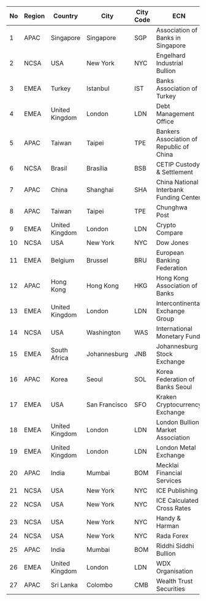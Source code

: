 | No | Region | Country | City | City Code | ECN | ECN Code |
| -- | -- | -- | -- | --  | -- | --  |
| 1 | APAC | Singapore | Singapore | SGP | Association of Banks in Singapore | ABS |
| 2 | NCSA | USA | New York | NYC | Engelhard Industrial Bullion | BASF |
| 3 | EMEA | Turkey | Istanbul | IST | Banks Association of Turkey | BAT |
| 4 | EMEA | United Kingdom | London | LDN | Debt Management Office | BDLv
| 5 | APAC | Taiwan | Taipei | TPE | Bankers Association of Republic of China | BRC |
| 6 | NCSA | Brasil | Brasília | BSB | CETIP Custody & Settlement | CET |
| 7 | APAC | China | Shanghai | SHA | China National Interbank Funding Center | CNI |
| 8 | APAC | Taiwan | Taipei | TPE | Chunghwa Post | CPT |
| 9 | EMEA | United Kingdom | London | LDN | Crypto Compare | CTC |
| 10 | NCSA | USA | New York | NYC | Dow Jones | DJ |
| 11 | EMEA | Belgium | Brussel | BRU | European Banking Federation | FBE |
| 12 | APAC | Hong Kong | Hong Kong | HKG | Hong Kong Association of Banks | HKAB |
| 13 | EMEA | United Kingdom | London | LDN | Intercontinental Exchange Group | ICE |
| 14 | NCSA | USA | Washington | WAS | International Monetary Fund | IMFD |
| 15 | EMEA | South Africa | Johannesburg | JNB | Johannesburg Stock Exchange | JSE |
| 16 | APAC | Korea | Seoul | SOL | Korea Federation of Banks Seoul | KFB |
| 17 | EMEA | USA | San Francisco | SFO | Kraken Cryptocurrency Exchange  | KKN |
| 18 | EMEA | United Kingdom | London | LDN | London Bullion Market Association | LBM |
| 19 | EMEA | United Kingdom | London | LDN | London Metal Exchange | LME |
| 20 | APAC | India | Mumbai | BOM | Mecklai Financial Services | MEC |
| 21 | NCSA | USA | New York | NYC | ICE Publishing | OTCD |
| 22 | NCSA | USA | New York | NYC | ICE Calculated Cross Rates | OTCX |
| 23 | NCSA | USA | New York | NYC | Handy & Harman | PMS |
| 24 | NCSA | USA | New York | NYC | Rada Forex | RADA |
| 25 | APAC | India | Mumbai | BOM | Riddhi Siddhi Bullion | RSBL |
| 26 | EMEA | United Kingdom | London | LDN | WDX Organisation | WDX |
| 27 | APAC | Sri Lanka | Colombo | CMB | Wealth Trust Securities | WTEY |


